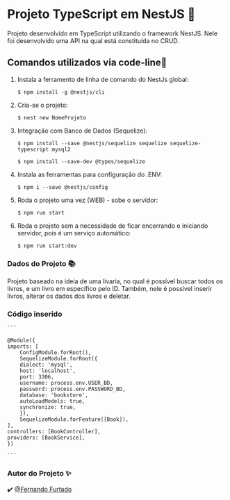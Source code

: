 
# Projeto TypeScript em NestJS 📝  
Projeto desenvolvido em TypeScript utilizando o framework NestJS. Nele foi desenvolvido uma API na qual está constituída no CRUD.  

## Comandos utilizados via code-line🚀  
1. Instala a ferramento de linha de comando do NestJs global:

    ```$ npm install -g @nestjs/cli```
2. Cria-se o projeto: 
    
    ```$ nest new NomeProjeto```

3. Integração com Banco de Dados (Sequelize): 

    ```$ npm install --save @nestjs/sequelize sequelize sequelize-typescript mysql2```
    
    ```$ npm install --save-dev @types/sequelize```
4. Instala as ferramentas para configuração do .ENV:

    ```$ npm i --save @nestjs/config```

5. Roda o projeto uma vez (WEB) - sobe o servidor:

    ```$ npm run start```

6. Roda o projeto sem a necessidade de ficar encerrando e iniciando servidor, pois é um serviço automático:

    ```$ npm run start:dev```

### Dados do Projeto 📚
Projeto baseado na ideia de uma livaria, no qual é possível buscar todos os livros, e um livro em específico pelo ID. Também, nele é possível inserir livros, alterar os dados dos livros e deletar.

### Código inserido 

    ```

    @Module({
    imports: [
        ConfigModule.forRoot(),
        SequelizeModule.forRoot({
        dialect: 'mysql',
        host: 'localhost',
        port: 3306,
        username: process.env.USER_BD,
        password: process.env.PASSWORD_BD,
        database: 'bookstore',
        autoLoadModels: true,
        synchronize: true,
        }),
        SequelizeModule.forFeature([Book]),
    ],
    controllers: [BookController],
    providers: [BookService],
    })

    ```
    
### Autor do Projeto ✨  
✔️ [@Fernando Furtado](https://www.github.com/Fernando-EngComputacao) 
